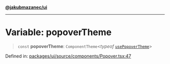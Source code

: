 [**@jakubmazanec/ui**](../README.md)

---

# Variable: popoverTheme

> `const` **popoverTheme**: `ComponentTheme`\<_typeof_ [`usePopoverTheme`](usePopoverTheme.md)\>

Defined in:
[packages/ui/source/components/Popover.tsx:47](https://github.com/jakubmazanec/tools/blob/026d472564678641afd0039e9c07d936f221ca46/packages/ui/source/components/Popover.tsx#L47)
